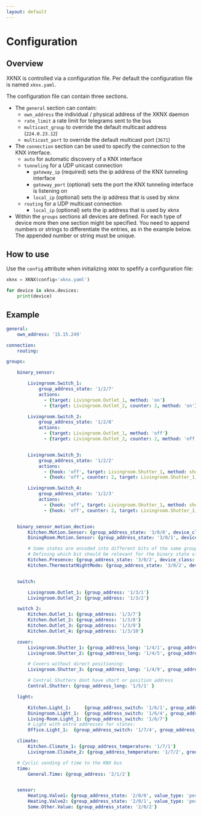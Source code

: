 ```yaml
---
layout: default
---
```


Configuration
=============

Overview
--------

XKNX is controlled via a configuration file. Per default the configuration file is  named `xknx.yaml`. 

The configuration file can contain three sections.

- The `general` section can contain:
  - `own_address` the individual / physical address of the XKNX daemon
  - `rate_limit` a rate limit for telegrams sent to the bus
  - `multicast_group` to override the default multicast address (`224.0.23.12`)
  - `multicast_port` to override the default multicast port (`3671`)
- The `connection` section can be used to specify the connection to the KNX interface.
  - `auto` for automatic discovery of a KNX interface
  - `tunneling` for a UDP unicast connection
    - `gateway_ip` (required) sets the ip address of the KNX tunneling interface
    - `gateway_port` (optional) sets the port the KNX tunneling interface is listening on
    - `local_ip` (optional) sets the ip address that is used by xknx
  - `routing` for a UDP multicast connection
    - `local_ip` (optional) sets the ip address that is used by xknx
- Within the `groups` sections all devices are defined. For each type of device more then one section might be specified. You need to append numbers or strings to differentiate the entries, as in the example below. The appended number or string must be unique. 

How to use
----------

Use the `config` attribute when initializing `XKNX` to spefify a configuration file:

```python
xknx = XKNX(config='xknx.yaml')

for device in xknx.devices:
    print(device)
```

## [](#header-2)Example

```yaml
general:
    own_address: '15.15.249'

connection:
    routing:

groups:

    binary_sensor:

        Livingroom.Switch_1:
            group_address_state: '1/2/7'
            actions:
              - {target: Livingroom.Outlet_1, method: 'on'}
              - {target: Livingroom.Outlet_2, counter: 2, method: 'on'}

        Livingroom.Switch_2:
            group_address_state: '1/2/8'
            actions:
              - {target: Livingroom.Outlet_1, method: 'off'}
              - {target: Livingroom.Outlet_2, counter: 2, method: 'off'}


        Livingroom.Switch_3:
            group_address_state: '1/2/2'
            actions:
              - {hook: 'off', target: Livingroom.Shutter_1, method: short_up}
              - {hook: 'off', counter: 2, target: Livingroom.Shutter_1, method: up} # Pressing more then 2 seconds

        Livingroom.Switch_4:
            group_address_state: '1/2/3'
            actions:
              - {hook: 'off', target: Livingroom.Shutter_1, method: short_down}
              - {hook: 'off', counter: 2, target: Livingroom.Shutter_1, method: down} # Pressing more then 2 seconds


    binary_sensor_motion_dection:
        Kitchen.Motion.Sensor: {group_address_state: '3/0/0', device_class: 'motion'}
        DiningRoom.Motion.Sensor: {group_address_state: '3/0/1', device_class: 'motion'}

        # Some states are encoded into different bits of the same group_address
        # Defining which bit should be relevant for the binary state via the "significant_bit" option
        Kitchen.Presence: {group_address_state: '3/0/2', device_class: 'motion', significant_bit: 2}
        Kitchen.ThermostatNightMode: {group_address_state: '3/0/2', device_class: 'motion', significant_bit: 1}


    switch:

        Livingroom.Outlet_1: {group_address: '1/3/1'}
        Livingroom.Outlet_2: {group_address: '1/3/2'}

    switch 2:
        Kitchen.Outlet_1: {group_address: '1/3/7'}
        Kitchen.Outlet_2: {group_address: '1/3/8'}
        Kitchen.Outlet_3: {group_address: '1/3/9'}
        Kitchen.Outlet_4: {group_address: '1/3/10'}

    cover:
        Livingroom.Shutter_1: {group_address_long: '1/4/1', group_address_short: '1/4/2', group_address_position_feedback: '1/4/3', group_address_position: '1/4/4', travel_time_down: 50, travel_time_up: 60 }
        Livingroom.Shutter_2: {group_address_long: '1/4/5', group_address_short: '1/4/6', group_address_position_feedback: '1/4/7', group_address_position: '1/4/8', travel_time_down: 50, travel_time_up: 60 }

        # Covers without direct positioning:
        Livingroom.Shutter_3: {group_address_long: '1/4/9', group_address_short: '1/4/10', group_address_position_feedback: '1/4/11', travel_time_down: 50, travel_time_up: 60 }

        # Central Shutters dont have short or position address
        Central.Shutter: {group_address_long: '1/5/1' }

    light:

        Kitchen.Light_1:     {group_address_switch: '1/6/1', group_address_brightness: '1/6/3'}
        Diningroom.Light_1:  {group_address_switch: '1/6/4', group_address_brightness: '1/6/6'}
        Living-Room.Light_1: {group_address_switch: '1/6/7'}
        # Light with extra addresses for states:
        Office.Light_1:  {group_address_switch: '1/7/4', group_address_switch_state: '1/7/5', group_address_brightness: '1/7/6', group_address_brightness_state: '1/7/7'}

    climate:
        Kitchen.Climate_1: {group_address_temperature: '1/7/1'}
        Livingroom.Climate_2: {group_address_temperature: '1/7/2', group_address_setpoint: '1/7/3'}

    # Cyclic sending of time to the KNX bus
    time:
        General.Time: {group_address: '2/1/2'}


    sensor:
        Heating.Valve1: {group_address_state: '2/0/0', value_type: 'percent'}
        Heating.Valve2: {group_address_state: '2/0/1', value_type: 'percent'}
        Some.Other.Value: {group_address_state: '2/0/2'}

```
